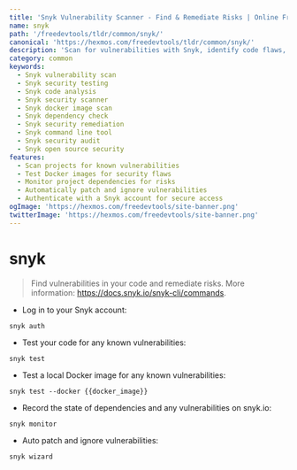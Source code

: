 ```yaml
---
title: 'Snyk Vulnerability Scanner - Find & Remediate Risks | Online Free DevTools by Hexmos'
name: snyk
path: '/freedevtools/tldr/common/snyk/'
canonical: 'https://hexmos.com/freedevtools/tldr/common/snyk/'
description: 'Scan for vulnerabilities with Snyk, identify code flaws, and remediate security risks. Improve code security with this free online tool, no registration required.'
category: common
keywords:
  - Snyk vulnerability scan
  - Snyk security testing
  - Snyk code analysis
  - Snyk security scanner
  - Snyk docker image scan
  - Snyk dependency check
  - Snyk security remediation
  - Snyk command line tool
  - Snyk security audit
  - Snyk open source security
features:
  - Scan projects for known vulnerabilities
  - Test Docker images for security flaws
  - Monitor project dependencies for risks
  - Automatically patch and ignore vulnerabilities
  - Authenticate with a Snyk account for secure access
ogImage: 'https://hexmos.com/freedevtools/site-banner.png'
twitterImage: 'https://hexmos.com/freedevtools/site-banner.png'
---
```


# snyk

> Find vulnerabilities in your code and remediate risks.
> More information: <https://docs.snyk.io/snyk-cli/commands>.

- Log in to your Snyk account:

`snyk auth`

- Test your code for any known vulnerabilities:

`snyk test`

- Test a local Docker image for any known vulnerabilities:

`snyk test --docker {{docker_image}}`

- Record the state of dependencies and any vulnerabilities on snyk.io:

`snyk monitor`

- Auto patch and ignore vulnerabilities:

`snyk wizard`
